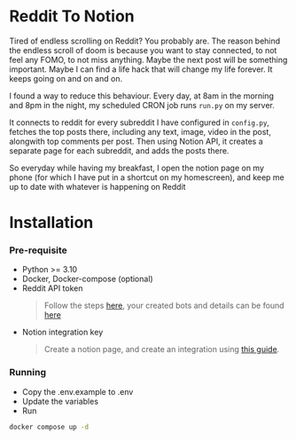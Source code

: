 # Reddit To Notion

Tired of endless scrolling on Reddit? You probably are. The reason behind the endless scroll of doom is because you want to stay connected, to not feel any FOMO, to not miss anything.
Maybe the next post will be something important. Maybe I can find a life hack that will change my life forever.
It keeps going on and on and on.

I found a way to reduce this behaviour. Every day, at 8am in the morning and 8pm in the night, my scheduled CRON job runs `run.py` on my server.

It connects to reddit for every subreddit I have configured in `config.py`, fetches the top posts there, including any text, image, video in the post, alongwith top comments per post.
Then using Notion API, it creates a separate page for each subreddit, and adds the posts there.

So everyday while having my breakfast, I open the notion page on my phone (for which I have put in a shortcut on my homescreen), and keep me up to date with whatever is happening on Reddit

# Installation

### Pre-requisite

-   Python >= 3.10
-   Docker, Docker-compose (optional)
-   Reddit API token
    > Follow the steps [here](https://praw.readthedocs.io/en/latest/tutorials/reply_bot.html), your created bots and details can be found [here](https://www.reddit.com/prefs/apps)
-   Notion integration key
    > Create a notion page, and create an integration using [this guide](https://developers.notion.com/docs/create-a-notion-integration).

### Running

-   Copy the .env.example to .env
-   Update the variables
-   Run

```sh
docker compose up -d
```
